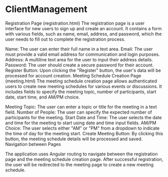 # ClientManagement
Registration Page (registration.html)
The registration page is a user interface for new users to sign up and create an account. It contains a form with various fields, such as name, email, address, and password, which the user needs to fill out to complete the registration process.

Name: The user can enter their full name in a text area.
Email: The user must provide a valid email address for communication and login purposes.
Address: A multiline text area for the user to input their address details.
Password: The user should create a secure password for their account.
Register Button: Upon clicking the "Register" button, the user's data will be processed for account creation.
Meeting Schedule Creation Page (meeting.html)
The meeting schedule creation page allows authenticated users to create new meeting schedules for various events or discussions. It includes fields to specify the meeting topic, number of participants, start date, start time, and AM/PM choice.

Meeting Topic: The user can enter a topic or title for the meeting in a text field.
Number of People: The user can specify the expected number of participants for the meeting.
Start Date and Time: The user selects the date and time for the meeting to start using date and time input fields.
AM/PM Choice: The user selects either "AM" or "PM" from a dropdown to indicate the time of day for the meeting start.
Create Meeting Button: By clicking this button, the meeting schedule details will be processed and saved.
Navigation between Pages

The application uses Angular routing to navigate between the registration page and the meeting schedule creation page. After successful registration, the user will be redirected to the meeting page to create a new meeting schedule.
